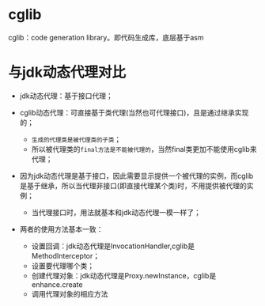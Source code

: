 # cglib
cglib：code generation library。即代码生成库，底层基于asm

# 与jdk动态代理对比
* jdk动态代理：基于接口代理；
* cglib动态代理：可直接基于类代理(当然也可代理接口)，且是通过继承实现的；
    * `生成的代理类是被代理类的子类`；
    * 所以被代理类的`final方法是不能被代理的`，当然final类更加不能使用cglib来代理；
    
* 因为jdk动态代理是基于接口，因此需要显示提供一个被代理的实例，而cglib是基于继承，所以当代理非接口(即直接代理某个类)时，不用提供被代理的实例；
    * 当代理接口时，用法就基本和jdk动态代理一模一样了；
* 两者的使用方法基本一致：
    * 设置回调：jdk动态代理是InvocationHandler,cglib是MethodInterceptor；
    * 设置要代理哪个类；
    * 创建代理对象：jdk动态代理是Proxy.newInstance，cglib是enhance.create
    * 调用代理对象的相应方法




